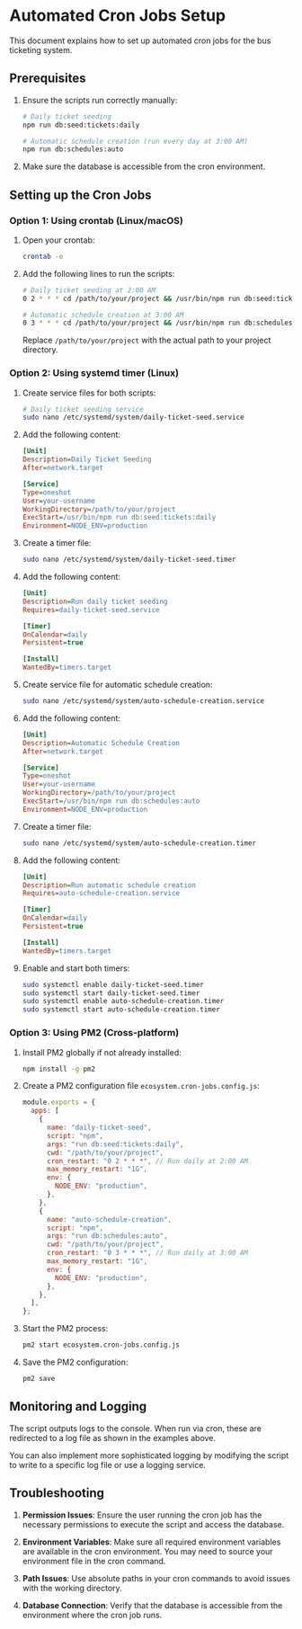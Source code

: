 # Automated Cron Jobs Setup

This document explains how to set up automated cron jobs for the bus ticketing system.

## Prerequisites

1. Ensure the scripts run correctly manually:

   ```bash
   # Daily ticket seeding
   npm run db:seed:tickets:daily
   
   # Automatic schedule creation (run every day at 3:00 AM)
   npm run db:schedules:auto
   ```

2. Make sure the database is accessible from the cron environment.

## Setting up the Cron Jobs

### Option 1: Using crontab (Linux/macOS)

1. Open your crontab:

   ```bash
   crontab -e
   ```

2. Add the following lines to run the scripts:

   ```bash
   # Daily ticket seeding at 2:00 AM
   0 2 * * * cd /path/to/your/project && /usr/bin/npm run db:seed:tickets:daily >> /var/log/daily-ticket-seed.log 2>&1
   
   # Automatic schedule creation at 3:00 AM
   0 3 * * * cd /path/to/your/project && /usr/bin/npm run db:schedules:auto >> /var/log/auto-schedule-creation.log 2>&1
   ```

   Replace `/path/to/your/project` with the actual path to your project directory.

### Option 2: Using systemd timer (Linux)

1. Create service files for both scripts:

   ```bash
   # Daily ticket seeding service
   sudo nano /etc/systemd/system/daily-ticket-seed.service
   ```

2. Add the following content:

   ```ini
   [Unit]
   Description=Daily Ticket Seeding
   After=network.target

   [Service]
   Type=oneshot
   User=your-username
   WorkingDirectory=/path/to/your/project
   ExecStart=/usr/bin/npm run db:seed:tickets:daily
   Environment=NODE_ENV=production
   ```

3. Create a timer file:

   ```bash
   sudo nano /etc/systemd/system/daily-ticket-seed.timer
   ```

4. Add the following content:

   ```ini
   [Unit]
   Description=Run daily ticket seeding
   Requires=daily-ticket-seed.service

   [Timer]
   OnCalendar=daily
   Persistent=true

   [Install]
   WantedBy=timers.target
   ```

5. Create service file for automatic schedule creation:

   ```bash
   sudo nano /etc/systemd/system/auto-schedule-creation.service
   ```

6. Add the following content:

   ```ini
   [Unit]
   Description=Automatic Schedule Creation
   After=network.target

   [Service]
   Type=oneshot
   User=your-username
   WorkingDirectory=/path/to/your/project
   ExecStart=/usr/bin/npm run db:schedules:auto
   Environment=NODE_ENV=production
   ```

7. Create a timer file:

   ```bash
   sudo nano /etc/systemd/system/auto-schedule-creation.timer
   ```

8. Add the following content:

   ```ini
   [Unit]
   Description=Run automatic schedule creation
   Requires=auto-schedule-creation.service

   [Timer]
   OnCalendar=daily
   Persistent=true

   [Install]
   WantedBy=timers.target
   ```

9. Enable and start both timers:
   ```bash
   sudo systemctl enable daily-ticket-seed.timer
   sudo systemctl start daily-ticket-seed.timer
   sudo systemctl enable auto-schedule-creation.timer
   sudo systemctl start auto-schedule-creation.timer
   ```

### Option 3: Using PM2 (Cross-platform)

1. Install PM2 globally if not already installed:

   ```bash
   npm install -g pm2
   ```

2. Create a PM2 configuration file `ecosystem.cron-jobs.config.js`:

   ```javascript
   module.exports = {
     apps: [
       {
         name: "daily-ticket-seed",
         script: "npm",
         args: "run db:seed:tickets:daily",
         cwd: "/path/to/your/project",
         cron_restart: "0 2 * * *", // Run daily at 2:00 AM
         max_memory_restart: "1G",
         env: {
           NODE_ENV: "production",
         },
       },
       {
         name: "auto-schedule-creation",
         script: "npm",
         args: "run db:schedules:auto",
         cwd: "/path/to/your/project",
         cron_restart: "0 3 * * *", // Run daily at 3:00 AM
         max_memory_restart: "1G",
         env: {
           NODE_ENV: "production",
         },
       },
     ],
   };
   ```

3. Start the PM2 process:

   ```bash
   pm2 start ecosystem.cron-jobs.config.js
   ```

4. Save the PM2 configuration:
   ```bash
   pm2 save
   ```

## Monitoring and Logging

The script outputs logs to the console. When run via cron, these are redirected to a log file as shown in the examples above.

You can also implement more sophisticated logging by modifying the script to write to a specific log file or use a logging service.

## Troubleshooting

1. **Permission Issues**: Ensure the user running the cron job has the necessary permissions to execute the script and access the database.

2. **Environment Variables**: Make sure all required environment variables are available in the cron environment. You may need to source your environment file in the cron command.

3. **Path Issues**: Use absolute paths in your cron commands to avoid issues with the working directory.

4. **Database Connection**: Verify that the database is accessible from the environment where the cron job runs.

